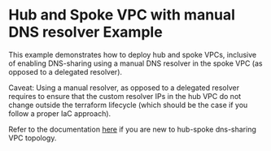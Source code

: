# Hub and Spoke VPC with manual DNS resolver Example

This example demonstrates how to deploy hub and spoke VPCs, inclusive of enabling DNS-sharing using a manual DNS resolver in the spoke VPC (as opposed to a delegated resolver).

Caveat: Using a manual resolver, as opposed to a delegated resolver requires to ensure that the custom resolver IPs in the hub VPC do not change outside the terraform lifecycle (which should be the case if you follow a proper IaC approach).

Refer to the documentation [here](../hub-spoke-delegated-resolver/) if you are new to hub-spoke dns-sharing VPC topology.
